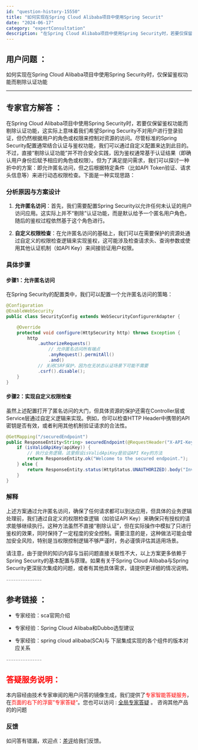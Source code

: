 ```yaml
---
id: "question-history-15550"
title: "如何实现在Spring Cloud Alibaba项目中使用Spring Securit"
date: "2024-06-17"
category: "expertConsultation"
description: "在Spring Cloud Alibaba项目中使用Spring Security时，若要仅保留鉴权功能而剔除认证功能，这实际上意味着我们希望Spring Security不对用户进行登录验证，但仍然根据用户的角色或权限来控制对资源的访问。尽管标准的Spring Security配置通常结合认证与鉴"
---
```


## 用户问题 ： 
 如何实现在Spring Cloud Alibaba项目中使用Spring Security时，仅保留鉴权功能而剔除认证功能  

---------------
## 专家官方解答 ：

在Spring Cloud Alibaba项目中使用Spring Security时，若要仅保留鉴权功能而剔除认证功能，这实际上意味着我们希望Spring Security不对用户进行登录验证，但仍然根据用户的角色或权限来控制对资源的访问。尽管标准的Spring Security配置通常结合认证与鉴权功能，我们可以通过自定义配置来达到此目的。不过，直接“剔除认证功能”并不符合安全实践，因为鉴权通常基于认证结果（即确认用户身份后赋予相应的角色或权限）。但为了满足提问需求，我们可以探讨一种折中的方案：即允许匿名访问，但之后根据特定条件（比如API Token验证、请求头信息等）来进行动态权限检查。下面是一种实现思路：

### 分析原因与方案设计

1. **允许匿名访问**：首先，我们需要配置Spring Security以允许任何未认证的用户访问应用。这实际上并不“剔除”认证功能，而是默认给予一个匿名用户角色，随后的鉴权过程依然基于这个角色进行。

2. **自定义权限检查**：在允许匿名访问的基础上，我们可以在需要保护的资源处通过自定义的权限检查逻辑来实现鉴权，这可能涉及检查请求头、查询参数或使用其他认证机制（如API Key）来间接验证用户权限。

### 具体步骤

#### 步骤1：允许匿名访问

在Spring Security的配置类中，我们可以配置一个允许匿名访问的策略：

```java
@Configuration
@EnableWebSecurity
public class SecurityConfig extends WebSecurityConfigurerAdapter {

    @Override
    protected void configure(HttpSecurity http) throws Exception {
        http
            .authorizeRequests()
                // 允许匿名访问所有端点
                .anyRequest().permitAll()
                .and()
            // 关闭CSRF保护，因为在无状态认证场景下可能不需要
            .csrf().disable();
    }
}
```

#### 步骤2：实现自定义权限检查

虽然上述配置打开了匿名访问的大门，但具体资源的保护还需在Controller层或Service层通过自定义逻辑来实现。例如，你可以检查HTTP Header中携带的API密钥是否有效，或者利用其他机制验证请求的合法性。

```java
@GetMapping("/securedEndpoint")
public ResponseEntity<String> securedEndpoint(@RequestHeader("X-API-Key") String apiKey) {
    if (isValidApiKey(apiKey)) {
        // 执行业务逻辑，这里假设isValidApiKey是验证API Key的方法
        return ResponseEntity.ok("Welcome to the secured endpoint.");
    } else {
        return ResponseEntity.status(HttpStatus.UNAUTHORIZED).body("Invalid API Key");
    }
}
```

### 解释

上述方案通过允许匿名访问，确保了任何请求都可以到达应用，但具体的业务逻辑处理前，我们通过自定义的权限检查逻辑（如验证API Key）来确保只有授权的请求能够继续执行。这种方法虽然不直接“剔除认证”，但在实际操作中模拟了只进行鉴权的效果，同时保持了一定程度的安全控制。需要注意的是，这种做法可能会增加安全风险，特别是当权限控制逻辑不够严谨时，务必谨慎评估其适用场景。

请注意，由于提供的知识内容与当前问题直接关联性不大，以上方案更多依赖于Spring Security的基本配置与原理。如果有关于Spring Cloud Alibaba与Spring Security更深层次集成的问题，或者有其他具体需求，请提供更详细的情况说明。


<font color="#949494">---------------</font> 


## 参考链接 ：

* 专家经验：sca官网介绍 
 
 * 专家经验：Spring Cloud Alibaba和Dubbo选型建议 
 
 * 专家经验：spring cloud alibaba(SCA)与 下层集成实现的各个组件的版本对应关系 


 <font color="#949494">---------------</font> 
 


## <font color="#FF0000">答疑服务说明：</font> 

本内容经由技术专家审阅的用户问答的镜像生成，我们提供了<font color="#FF0000">专家智能答疑服务</font>，在<font color="#FF0000">页面的右下的浮窗”专家答疑“</font>。您也可以访问 : [全局专家答疑](https://answer.opensource.alibaba.com/docs/intro) 。 咨询其他产品的的问题

### 反馈
如问答有错漏，欢迎点：[差评](https://ai.nacos.io/user/feedbackByEnhancerGradePOJOID?enhancerGradePOJOId=15575)给我们反馈。
